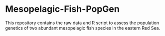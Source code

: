 # Mesopelagic-Fish-PopGen
This repository contains the raw data and R script to assess the population genetics of two abundant mesopelagic fish species in the eastern Red Sea.
